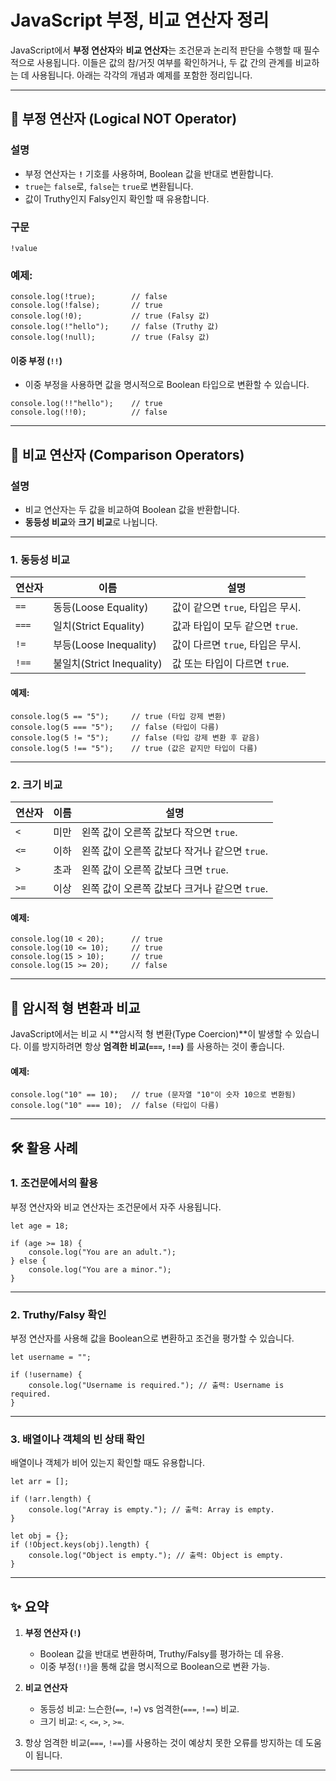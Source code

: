# JavaScript 부정, 비교 연산자 정리

JavaScript에서 **부정 연산자**와 **비교 연산자**는 조건문과 논리적 판단을 수행할 때 필수적으로 사용됩니다. 이들은 값의 참/거짓 여부를 확인하거나, 두 값 간의 관계를 비교하는 데 사용됩니다. 아래는 각각의 개념과 예제를 포함한 정리입니다.

---

## 📖 부정 연산자 (Logical NOT Operator)

### 설명
- 부정 연산자는 **`!`** 기호를 사용하며, Boolean 값을 반대로 변환합니다.
- `true`는 `false`로, `false`는 `true`로 변환됩니다.
- 값이 Truthy인지 Falsy인지 확인할 때 유용합니다.

### 구문
```
!value
```

### 예제:
```
console.log(!true);        // false
console.log(!false);       // true
console.log(!0);           // true (Falsy 값)
console.log(!"hello");     // false (Truthy 값)
console.log(!null);        // true (Falsy 값)
```

#### **이중 부정 (`!!`)**
- 이중 부정을 사용하면 값을 명시적으로 Boolean 타입으로 변환할 수 있습니다.
```
console.log(!!"hello");    // true
console.log(!!0);          // false
```

---

## 📂 비교 연산자 (Comparison Operators)

### 설명
- 비교 연산자는 두 값을 비교하여 Boolean 값을 반환합니다.
- **동등성 비교**와 **크기 비교**로 나뉩니다.

---

### **1. 동등성 비교**

| 연산자   | 이름                         | 설명                                                                 |
|----------|------------------------------|----------------------------------------------------------------------|
| `==`     | 동등(Loose Equality)         | 값이 같으면 `true`, 타입은 무시.                                      |
| `===`    | 일치(Strict Equality)        | 값과 타입이 모두 같으면 `true`.                                       |
| `!=`     | 부등(Loose Inequality)       | 값이 다르면 `true`, 타입은 무시.                                      |
| `!==`    | 불일치(Strict Inequality)    | 값 또는 타입이 다르면 `true`.                                         |

#### 예제:
```
console.log(5 == "5");     // true (타입 강제 변환)
console.log(5 === "5");    // false (타입이 다름)
console.log(5 != "5");     // false (타입 강제 변환 후 같음)
console.log(5 !== "5");    // true (값은 같지만 타입이 다름)
```

---

### **2. 크기 비교**

| 연산자   | 이름         | 설명                                   |
|----------|--------------|----------------------------------------|
| `<`      | 미만         | 왼쪽 값이 오른쪽 값보다 작으면 `true`. |
| `<=`     | 이하         | 왼쪽 값이 오른쪽 값보다 작거나 같으면 `true`. |
| `>`      | 초과         | 왼쪽 값이 오른쪽 값보다 크면 `true`.   |
| `>=`     | 이상         | 왼쪽 값이 오른쪽 값보다 크거나 같으면 `true`. |

#### 예제:
```
console.log(10 < 20);      // true
console.log(10 <= 10);     // true
console.log(15 > 10);      // true
console.log(15 >= 20);     // false
```

---

## 🔄 암시적 형 변환과 비교

JavaScript에서는 비교 시 **암시적 형 변환(Type Coercion)**이 발생할 수 있습니다. 이를 방지하려면 항상 **엄격한 비교(`===`, `!==`)** 를 사용하는 것이 좋습니다.

#### 예제:
```
console.log("10" == 10);   // true (문자열 "10"이 숫자 10으로 변환됨)
console.log("10" === 10);  // false (타입이 다름)
```

---

## 🛠️ 활용 사례

### **1. 조건문에서의 활용**
부정 연산자와 비교 연산자는 조건문에서 자주 사용됩니다.
```
let age = 18;

if (age >= 18) {
    console.log("You are an adult.");
} else {
    console.log("You are a minor.");
}
```

---

### **2. Truthy/Falsy 확인**
부정 연산자를 사용해 값을 Boolean으로 변환하고 조건을 평가할 수 있습니다.
```
let username = "";

if (!username) {
    console.log("Username is required."); // 출력: Username is required.
}
```

---

### **3. 배열이나 객체의 빈 상태 확인**
배열이나 객체가 비어 있는지 확인할 때도 유용합니다.
```
let arr = [];

if (!arr.length) {
    console.log("Array is empty."); // 출력: Array is empty.
}

let obj = {};
if (!Object.keys(obj).length) {
    console.log("Object is empty."); // 출력: Object is empty.
}
```

---

## ✨ 요약

1. **부정 연산자 (`!`)**
   - Boolean 값을 반대로 변환하며, Truthy/Falsy를 평가하는 데 유용.
   - 이중 부정(`!!`)을 통해 값을 명시적으로 Boolean으로 변환 가능.

2. **비교 연산자**
   - 동등성 비교: 느슨한(`==`, `!=`) vs 엄격한(`===`, `!==`) 비교.
   - 크기 비교: `<`, `<=`, `>`, `>=`.

3. 항상 엄격한 비교(`===`, `!==`)를 사용하는 것이 예상치 못한 오류를 방지하는 데 도움이 됩니다.

---

